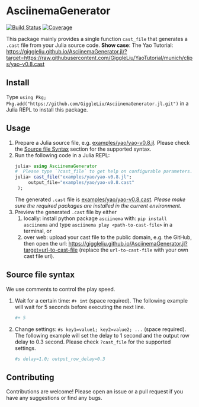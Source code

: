 # AsciinemaGenerator

[![Build Status](https://github.com/GiggleLiu/AsciinemaGenerator.jl/actions/workflows/CI.yml/badge.svg?branch=main)](https://github.com/GiggleLiu/AsciinemaGenerator.jl/actions/workflows/CI.yml?query=branch%3Amain)
[![Coverage](https://codecov.io/gh/GiggleLiu/AsciinemaGenerator.jl/branch/main/graph/badge.svg)](https://codecov.io/gh/GiggleLiu/AsciinemaGenerator.jl)

This package mainly provides a single function `cast_file` that generates a `.cast` file from your Julia source code.
**Show case**: The Yao Tutorial: https://giggleliu.github.io/AsciinemaGenerator.jl/?target=https://raw.githubusercontent.com/GiggleLiu/YaoTutorial/munich/clips/yao-v0.8.cast


## Install
Type `using Pkg; Pkg.add("https://github.com/GiggleLiu/AsciinemaGenerator.jl.git")` in a Julia REPL to install this package.

## Usage
1. Prepare a Julia source file, e.g. [examples/yao/yao-v0.8.jl](examples/yao/yao-v0.8.jl). Please check the [Source file Syntax](#source-file-syntax) section for the supported syntax.
2. Run the following code in a Julia REPL:
   ```julia
   julia> using AsciinemaGenerator
   #  Please type `?cast_file` to get help on configurable parameters.
   julia> cast_file("examples/yao/yao-v0.8.jl";
        output_file="examples/yao/yao-v0.8.cast"
    );
   ```
   The generated `.cast` file is [examples/yao/yao-v0.8.cast](examples/yao/yao-v0.8.cast).
   *Please make sure the required packages are installed in the current environment.*
3. Preview the generated `.cast` file by either
   1. locally: install python package `asciinema` with: `pip install asciinema` and type `asciinema play <path-to-cast-file>` in a terminal, or
   2. over web: upload your cast file to the public domain, e.g. the GitHub, then open the url: https://giggleliu.github.io/AsciinemaGenerator.jl?target=url-to-cast-file (replace the `url-to-cast-file` with your own cast file url).

## Source file syntax
We use comments to control the play speed.
1. Wait for a certain time: `#+ int` (space required). The following example will wait for 5 seconds before executing the next line.
    ```julia
    #+ 5
    ```

2. Change settings: `#s key1=value1; key2=value2; ...` (space required). The following example will set the delay to 1 second and the output row delay to 0.3 second. Please check `?cast_file` for the supported settings.
    ```julia
    #s delay=1.0; output_row_delay=0.3
    ```

## Contributing
Contributions are welcome! Please open an issue or a pull request if you have any suggestions or find any bugs.